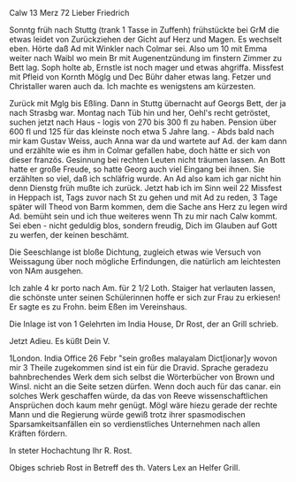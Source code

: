  Calw 13 Merz 72
Lieber Friedrich

Sonntg früh nach Stuttg (trank 1 Tasse in Zuffenh) frühstückte bei GrM die etwas leidet von Zurückziehen der Gicht auf Herz und Magen. Es wechselt eben. Hörte daß Ad mit Winkler nach Colmar sei. Also um 10 mit Emma weiter nach Waibl wo mein Br mit Augenentzündung im finstern Zimmer zu Bett lag. Soph holte ab, Ernstle ist noch mager und etwas ahgriffa. Missfest mit Pfleid von Kornth Möglg und Dec Bühr daher etwas lang. Fetzer und Christaller waren auch da. Ich machte es wenigstens am kürzesten.

Zurück mit Mglg bis Eßling. Dann in Stuttg übernacht auf Georgs Bett, der ja nach Strasbg war. Montag nach Tüb hin und her, Oehl's recht getröstet, suchen jetzt nach Haus - logis von 270 bis 300 fl zu haben. Pension über 600 fl und 125 für das kleinste noch etwa 5 Jahre lang. - Abds bald nach mir kam Gustav Weiss, auch Anna war da und wartete auf Ad. der kam dann und erzählte wie es ihm in Colmar gefallen habe, doch hätte er sich von dieser französ. Gesinnung bei rechten Leuten nicht träumen lassen. An Bott hatte er große Freude, so hatte Georg auch viel Eingang bei ihnen. Sie erzählten so viel, daß ich schläfrig wurde. An Ad also kam ich gar nicht hin denn Dienstg früh mußte ich zurück. Jetzt hab ich im Sinn weil 22 Missfest in Heppach ist, Tags zuvor nach St zu gehen und mit Ad zu reden, 3 Tage später will Theod von Barm kommen, dem die Sache ans Herz zu legen wird Ad. bemüht sein und ich thue weiteres wenn Th zu mir nach Calw kommt. Sei eben - nicht geduldig blos, sondern freudig, Dich im Glauben auf Gott zu werfen, der keinen beschämt.

Die Seeschlange ist bloße Dichtung, zugleich etwas wie Versuch von Weissagung über noch mögliche Erfindungen, die natürlich am leichtesten von NAm ausgehen.

Ich zahle 4 kr porto nach Am. für 2 1/2 Loth. Staiger hat verlauten lassen, die schönste unter seinen Schülerinnen hoffe er sich zur Frau zu erkiesen! Er sagte es zu Frohn. beim Eßen im Vereinshaus.

Die Inlage ist von 1 Gelehrten im India House, Dr Rost, der an Grill schrieb.

 Jetzt Adieu. Es küßt Dein
 V.



1London. India Office 26 Febr "sein großes malayalam Dict[ionar]y wovon mir 3 Theile zugekommen sind ist ein für die Dravid. Sprache geradezu bahnbrechendes Werk dem sich selbst die Wörterbücher von Brown und Winsl. nicht an die Seite setzen dürfen. Wenn doch auch für das canar. ein solches Werk geschaffen würde, da das von Reeve wissenschaftlichen Ansprüchen doch kaum mehr genügt. Mögl wäre hiezu gerade der rechte Mann und die Regierung würde gewiß trotz ihrer spasmodischen Sparsamkeitsanfällen ein so verdienstliches Unternehmen nach allen Kräften fördern.

 In steter Hochachtung
 Ihr R. Rost.

Obiges schrieb Rost in Betreff des th. Vaters Lex an Helfer Grill. 